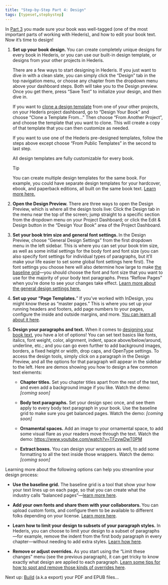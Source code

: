 ```yaml
---
title: "Step-by-Step Part 4: Design"
tags: [typeset,stepbystep]
---
```

 
<html><body><section data-type="chapter" class="hsecchapter" data-hederis-type="hsecchapter" id="step-by-step-4" data-pi-attrs="id: step-by-step-4; data-tags: typeset,stepbystep;" role="doc-chapter" data-tags="typeset,stepbystep" data-author-name=" " data-book-title=" " title="Step-by-Step Part 4: Design"><p class="hblkp" data-hederis-type="hblkp" id="pJrLmFbHZ">In <a href="{% link _docs/step-by-step-3.md %}" class="hspana" data-hederis-type="hspana" id="pdgaJg85p">Part 3</a> you made sure your book was well-tagged (one of the most important parts of working with Hederis), and how to edit your book text. Now it&#8217;s time to design!</p><ol class="hwprnumlist" data-hederis-type="hwprnumlist" id="paYbhVykP"><li class="hblkoli" data-hederis-type="hblkoli" id="liLwumvgSc"><p class="hblkoli" data-hederis-type="hblklip" id="pCdX625uL"><strong data-hederis-type="hspanstrong" id="pfqRH7ipH">Set up your book design<strong class="hspanstrong" data-hederis-type="hspanstrong" id="pvaWCBBc4">. </strong></strong>You can create completely unique designs for every book in Hederis, or you can use our built-in design template, or designs from your other projects in Hederis. </p><p class="hblklicont" data-hederis-type="hblklicont" id="pUdvFgmgq">There are a few ways to start designing in Hederis. If you just want to dive in with a clean slate, you can simply click the &#8220;Design&#8221; tab in the top navigation menu, or choose any chapter from the dropdown menu above your dashboard steps. Both will take you to the Design preview. Once you get there, press &#8220;Save Text&#8221; to initialize your design, and then dive in.</p><p class="hblklicont" data-hederis-type="hblklicont" id="pBoXJjtLX">If you want to <a href="{% link _docs/design-templates.md %}" class="hspana" data-hederis-type="hspana" id="pwCCio13r">clone a design template</a> from one of your other projects, on your Hederis project dashboard, go to &#8220;Design Your Book&#8221; and choose &#8220;Clone a Template From&#8230;&#8221; Then choose &#8220;From Another Project&#8221;, and choose the template that you want to clone. This will create a copy of that template that you can then customize as needed.</p><p class="hblklicont" data-hederis-type="hblklicont" id="pGrkSZXwT">If you want to use one of the Hederis pre-designed templates, follow the steps above except choose &#8220;From Public Templates&#8221; in the second to last step.</p><p class="hblklicont" data-hederis-type="hblklicont" id="pOJmwysIt">All design templates are fully customizable for every book.</p><div class="hwprbox box" data-hederis-type="hwprbox" id="pDvldl9Gi" data-type="sidebar"><p class="hblktype" data-hederis-type="hblktype" id="pATs3BQep">Tip</p><p class="hblklicont" data-hederis-type="hblklicont" id="pp9yjDehM">You can create multiple design templates for the same book. For example, you could have separate design templates for your hardcover, ebook, and paperback editions, all built on the same book text. <a href="{% link _docs/pdf-epub-templates.md %}" class="hspana" data-hederis-type="hspana" id="pmIeVGwBl">Learn more here.</a></p></div></li><li class="hblkoli" data-hederis-type="hblkoli" id="li7EzqPCft"><p class="hblkoli" data-hederis-type="hblklip" id="pX3QecDui"><strong class="hspanstrong" data-hederis-type="hspanstrong" id="pIg8j9eu4">Open the Design Preview.</strong> There are three ways to open the Design Preview, which is where all the design tools live: Click the Design tab in the menu near the top of the screen; jump straight to a specific section from the dropdown menu on your Project Dashboard; or click the Edit &amp; Design button in the &#8220;Design Your Book&#8221; area of the Project Dashboard.</p></li><li class="hblkoli" data-hederis-type="hblkoli" id="li3GFROIjj"><p class="hblkoli" data-hederis-type="hblklip" id="pSSPVjZKM"><strong class="hspanstrong" data-hederis-type="hspanstrong" id="pI87f7p6S">Set your book trim size and general font settings. </strong>In the Design Preview, choose &#8220;General Design Settings&#8221; from the first dropdown menu in the left sidebar. This is where you can set your book trim size, as well as some initial settings for the body font and font size (you can also specify font settings for individual types of paragraphs, but it&#8217;ll make your life easier to set some global font settings here first). The font settings you choose here will also determine how large to make <a href="{% link _docs/baseline-grid.md %}" class="hspana" data-hederis-type="hspana" id="pJZOr9t6X">the baseline grid</a>&#8212;you should choose the font and font size that you want to use for the majority of your body text paragraphs. Press &#8220;Reflow Pages&#8221; when you&#8217;re done to see your changes take effect. <a href="{% link _docs/typeset-general-design.md %}" class="hspana" data-hederis-type="hspana" id="pvnj0n1Fv">Learn more about the general design settings here.</a></p></li><li class="hblkoli" data-hederis-type="hblkoli" id="liBexjxHyo"><p class="hblkoli" data-hederis-type="hblklip" id="pue84iggY"><strong class="hspanstrong" data-hederis-type="hspanstrong" id="pTGfeoueJ">Set up your &#8220;Page Templates.</strong>&#8221; If you&#8217;ve worked with InDesign, you might know these as &#8220;master pages.&#8221; This is where you set up your running headers and footers, add page numbers to your pages, configure the inside and outside margins, and more. <a href="{% link _docs/typeset-master-pages.md %}" class="hspana" data-hederis-type="hspana" id="po5yksnIf">You can learn all about it here</a>.</p></li><li class="hblkoli" data-hederis-type="hblkoli" id="liMsrtuVZh"><p class="hblkoli" data-hederis-type="hblklip" id="paqzHW3j0"><strong class="hspanstrong" data-hederis-type="hspanstrong" id="pCdJ3NuRT">Design your paragraphs and text.</strong> When it comes to <a href="{% link _docs/typeset-text-design.md %}" class="hspana" data-hederis-type="hspana" id="pq4Qn87Ql">designing your book text</a>, you have a lot of options! You can set text basics like fonts, italics, font weight, color, alignment, indent, space above/below/around, underline, etc.; and you can go even further to add background images, borders, a fixed height or width, drop caps, and OpenType settings. To access the design tools, simply click on a paragraph in the Design Preview, and all the options for that paragraph will appear in the sidebar to the left. Here are demos showing you how to design a few common text elements:</p><ul class="hwprbulletlist" data-hederis-type="hwprbulletlist" id="puqQp953t"><li class="hblkuli" data-hederis-type="hblkuli" id="lig5ppLYB3"><p class="hblkuli" data-hederis-type="hblklip" id="pKp7qlcvc"><strong class="hspanstrong" data-hederis-type="hspanstrong" id="przvPme1E">Chapter titles.</strong> Set you chapter titles apart from the rest of the text, and even add a background image if you like. Watch the demo: <em data-hederis-type="hspanem" id="pPRicuX1T">[coming soon]</em></p></li><li class="hblkuli" data-hederis-type="hblkuli" id="liWa87mOP8"><p class="hblkuli" data-hederis-type="hblklip" id="pixXz8Yge"><strong class="hspanstrong" data-hederis-type="hspanstrong" id="pSJCRy0YA">Body text paragraphs.</strong> Set your design spec once, and see them apply to every body text paragraph in your book. Use the baseline grid to make sure you get balanced pages. Watch the demo: <em class="hspanem" data-hederis-type="hspanem" id="pZqTM3vOe">[coming soon]</em></p></li><li class="hblkuli" data-hederis-type="hblkuli" id="liUasXcA9k"><p class="hblkuli" data-hederis-type="hblklip" id="pYEplUhyW"><strong class="hspanstrong" data-hederis-type="hspanstrong" id="pnw2fT5UN">Ornamental spaces.</strong> Add an image to your ornamental space, to add some visual flare as your readers move through the text. Watch the demo: <a href="https://www.youtube.com/watch?v=TFzywDwT0PM" class="hspana" data-hederis-type="hspana" id="pJ6b61exX">https://www.youtube.com/watch?v=TFzywDwT0PM</a> </p></li><li class="hblkuli" data-hederis-type="hblkuli" id="liqwfx0TtF"><p class="hblkuli" data-hederis-type="hblklip" id="pCLtK7AXs"><strong class="hspanstrong" data-hederis-type="hspanstrong" id="piIitF50V">Extract boxes.</strong> You can design your wrappers as well, to add some formatting to all the text inside those wrappers. Watch the demo: <em class="hspanem" data-hederis-type="hspanem" id="pUVXcUPps">[coming soon]</em></p></li></ul></li></ol><p class="hblkp" data-hederis-type="hblkp" id="ptoEeoJ5d">Learning more about the following options can help you streamline your design process:</p><ul class="hwprbulletlist" data-hederis-type="hwprbulletlist" id="pboNoR4OT"><li class="hblkuli" data-hederis-type="hblkuli" id="liv02uDalh"><p class="hblkuli" data-hederis-type="hblklip" id="pAzWfy8wi"><strong class="hspanstrong" data-hederis-type="hspanstrong" id="pX7YK9P5V">Use the baseline grid.</strong> The baseline grid is a tool that show your how your text lines up on each page, so that you can create what the industry calls &#8220;balanced pages&#8221;&#8212;<a href="{% link _docs/baseline-grid.md %}" class="hspana" data-hederis-type="hspana" id="plGuUqbjC">learn more here</a>.</p></li><li class="hblkuli" data-hederis-type="hblkuli" id="lifoK42Dfg"><p class="hblkuli" data-hederis-type="hblklip" id="pZf2rqdvd"><strong class="hspanstrong" data-hederis-type="hspanstrong" id="pJZZ5IRXV">Add your own fonts and share them with your collaborators. </strong>You can upload custom fonts, and configure them to be available to different folks depending on your license. <a href="{% link _docs/custom-font.md %}" class="hspana" data-hederis-type="hspana" id="pt9NeQ7CH">Learn more here</a>.</p></li><li class="hblkuli" data-hederis-type="hblkuli" id="li5VCqYfYC"><p class="hblkuli" data-hederis-type="hblklip" id="pPe68zkdR"><strong class="hspanstrong" data-hederis-type="hspanstrong" id="psPebq3sI">Learn how to limit your design to subsets of your paragraph styles.</strong> In Hederis, you can choose to limit your design to a subset of paragraphs&#8212;for example, remove the indent from the first body paragraph in every chapter&#8212;without needing to add extra styles. <a href="{% link _docs/selectors.md %}" class="hspana" data-hederis-type="hspana" id="p57yNIw0u">Learn how here</a>.</p></li><li class="hblkuli" data-hederis-type="hblkuli" id="likhjnGSdV"><p class="hblkuli" data-hederis-type="hblklip" id="pOVDfpvgC"><strong class="hspanstrong" data-hederis-type="hspanstrong" id="pnFS4uV3o">Remove or adjust overrides.</strong> As you start using the &#8220;Limit these changes&#8221; menu (see the previous paragraph), it can get tricky to know exactly what design are applied to each paragraph. <a href="{% link _docs/design-settings-and-inheritance.md %}" class="hspana" data-hederis-type="hspana" id="popfsgwpX">Learn some tips for how to spot and remove those kinds of overrides here</a>.</p></li></ul><p class="hblkp" data-hederis-type="hblkp" id="pbEJr6o22">Next up: <a href="{% link _docs/step-by-step-5.md %}" class="hspana" data-hederis-type="hspana" id="pwBJ2leT5">Build</a> (a.k.a export) your PDF and EPUB files&#8230;</p></section></body></html>
